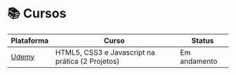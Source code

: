 # 📚 Cursos
|Plataforma  | Curso  | Status | 
|-------|--------------------------------------------------|--------------|
| [Udemy](https://www.udemy.com) | HTML5, CSS3 e Javascript na prática (2 Projetos) | Em andamento | 
